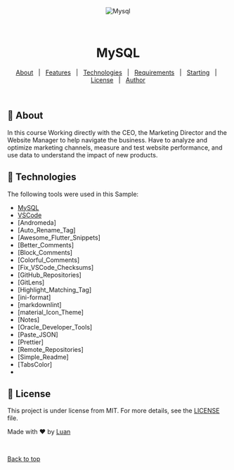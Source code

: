 
<div align="center" id="top">
  <img src="./.github/app.gif" alt="Mysql" />

  &#xa0;

  <!-- <a href="https://p5webapi.netlify.app">Demo</a> -->
</div>

<h1 align="center">MySQL</h1>

<p align="center">
  <!-- <img alt="Github top language" src="https://img.shields.io/github/languages/top/{{YOUR_GITHUB_USERNAME}}/p5webapi?color=56BEB8"> -->

  <!-- <img alt="Github language count" src="https://img.shields.io/github/languages/count/{{YOUR_GITHUB_USERNAME}}/p5webapi?color=56BEB8"> -->

  <!-- <img alt="Repository size" src="https://img.shields.io/github/repo-size/{{YOUR_GITHUB_USERNAME}}/p5webapi?color=56BEB8"> -->

  <!-- <img alt="License" src="https://img.shields.io/github/license/{{YOUR_GITHUB_USERNAME}}/p5webapi?color=56BEB8"> -->
  
  <!-- <img alt="Github issues" src="https://img.shields.io/github/issues/{{YOUR_GITHUB_USERNAME}}/p5webapi?color=56BEB8" /> -->

  <!-- <img alt="Github forks" src="https://img.shields.io/github/forks/{{YOUR_GITHUB_USERNAME}}/p5webapi?color=56BEB8" /> -->

  <!-- <img alt="Github stars" src="https://img.shields.io/github/stars/{{YOUR_GITHUB_USERNAME}}/p5webapi?color=56BEB8" /> -->
</p>

<!-- Status -->

<!-- <h4 align="center"> 
	🚧  P5WebApi 🚀 Under construction...  🚧
</h4> 

<hr> -->

<p align="center">
  <a href="#dart-about">About</a> &#xa0; | &#xa0; 
  <a href="#sparkles-features">Features</a> &#xa0; | &#xa0;
  <a href="#rocket-technologies">Technologies</a> &#xa0; | &#xa0;
  <a href="#white_check_mark-requirements">Requirements</a> &#xa0; | &#xa0;
  <a href="#checkered_flag-starting">Starting</a> &#xa0; | &#xa0;
  <a href="#memo-license">License</a> &#xa0; | &#xa0;
  <a href="https://github.com/Krytan" target="_blank">Author</a>
</p>

<br>

## :dart: About ##

In this course Working directly with the CEO, the Marketing Director and the Website Manager to help navigate the business.
Have to analyze and optimize marketing channels, measure and test website performance,
and use data to understand the impact of new products.


## :rocket: Technologies ##

The following tools were used in this Sample:

- [MySQL](https://www.mysql.com/)
- [VSCode](https://code.visualstudio.com/)
- [Andromeda]
- [Auto_Rename_Tag]
- [Awesome_Flutter_Snippets]
- [Better_Comments]
- [Block_Comments]
- [Colorful_Comments]
- [Fix_VSCode_Checksums]
- [GitHub_Repositories]
- [GitLens]
- [Highlight_Matching_Tag]
- [ini-format]
- [markdownlint]
- [material_Icon_Theme]
- [Notes]
- [Oracle_Developer_Tools]
- [Paste_JSON]
- [Prettier]
- [Remote_Repositories]
- [Simple_Readme]
- [TabsColor]
-

## :memo: License ##

This project is under license from MIT. For more details, see the [LICENSE](LICENSE.md) file.


Made with :heart: by <a href="https://github.com/Krytan" target="_blank">Luan</a>

&#xa0;

<a href="#top">Back to top</a>
